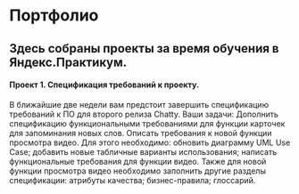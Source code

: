# Портфолио 
## Здесь собраны проекты за время обучения в Яндекс.Практикум.
#### Проект 1. Спецификация требований к проекту. 
В ближайшие две недели вам предстоит завершить спецификацию требований к ПО для второго релиза Chatty. Ваши задачи: 
Дополнить спецификацию функциональными требованиями для функции карточек для запоминания новых слов.
Описать требования к новой функции просмотра видео. Для этого необходимо:
обновить диаграмму UML Use Case;
добавить новые табличные варианты использования;
написать функциональные требования для функции видео.
Также для новой функции просмотра видео необходимо заполнить другие разделы спецификации:
атрибуты качества;
бизнес-правила;
глоссарий.
